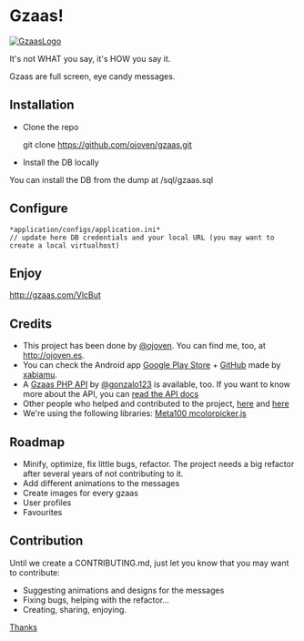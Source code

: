 Gzaas!
==============
[![GzaasLogo](http://gzaas.com/images/gzaas_logo.png)](http://www.gzaas.com)

It's not WHAT you say, it's HOW you say it.

Gzaas are full screen, eye candy messages.

Installation
------------------

* Clone the repo

    git clone https://github.com/ojoven/gzaas.git

* Install the DB locally

You can install the DB from the dump at /sql/gzaas.sql

Configure
------------------
    *application/configs/application.ini*
    // update here DB credentials and your local URL (you may want to create a local virtualhost)


Enjoy
------------------
http://gzaas.com/VlcBut


Credits
------------------

* This project has been done by [@ojoven](http://twitter.com/ojoven). You can find me, too, at http://ojoven.es.
* You can check the Android app [Google Play Store]() + [GitHub](https://github.com/ojoven/GzaasAndroid) made by [xabiamu](https://github.com/xabiamu).
* A [Gzaas PHP API]() by [@gonzalo123](http://twitter.com/gonzalo123) is available, too. If you want to know more about the API, you can [read the API docs](http://gzaas.com/project/api-embed/api-general-overview/)
* Other people who helped and contributed to the project, [here](http://gzaas.com/project/credits/who-we-are/) and [here](http://gzaas.com/project/credits/project-collaborators/)
* We're using the following libraries: [Meta100 mcolorpicker.js](http://blog.meta100.com/post/600571131/mcolorpicker)


Roadmap
----------------
* Minify, optimize, fix little bugs, refactor. The project needs a big refactor after several years of not contributing to it.
* Add different animations to the messages
* Create images for every gzaas
* User profiles
* Favourites

Contribution
----------------
Until we create a CONTRIBUTING.md, just let you know that you may want to contribute:
* Suggesting animations and designs for the messages
* Fixing bugs, helping with the refactor...
* Creating, sharing, enjoying.

[Thanks](http://gzaas.com/pXJ4m)
